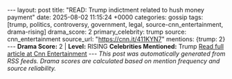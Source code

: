 --- layout: post title: "READ: Trump indictment related to hush money payment" date: 2025-08-02 11:15:24 +0000 categories: gossip tags: [trump, politics, controversy, government, legal, source-cnn_entertainment, drama-rising] drama_score: 2 primary_celebrity: trump source: cnn_entertainment source_url: "https://cnn.it/411KYN7" mentions: {trump: 2} --- **Drama Score:** 2 | **Level:** RISING **Celebrities Mentioned:** Trump [Read full article at Cnn Entertainment](https://cnn.it/411KYN7) --- *This post was automatically generated from RSS feeds. Drama scores are calculated based on mention frequency and source reliability.*